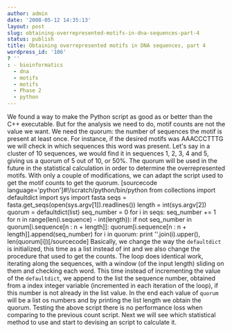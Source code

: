 ```yaml
---
author: admin
date: '2008-05-12 14:35:13'
layout: post
slug: obtaining-overrepresented-motifs-in-dna-sequences-part-4
status: publish
title: Obtaining overrepresented motifs in DNA sequences, part 4
wordpress_id: '106'
? ''
: - bioinformatics
  - dna
  - motifs
  - motifs
  - Phase 2
  - python
---
```


We found a way to make the Python script as good as or better than the
C++ executable. But for the analysis we need to do, motif counts are not
the value we want. We need the quorum: the number of sequences the motif
is present at least once. For instance, if the desired motifs was
AAACCCTTTG we will check in which sequences this word was present. Let's
say in a cluster of 10 sequences, we would find it in sequences 1, 2, 3,
4 and 5, giving us a quorum of 5 out of 10, or 50%. The quorum will be
used in the future in the statistical calculation in order to determine
the overrepresented motifs. With only a couple of modifications, we can
adapt the script used to get the motif counts to get the quorum.
[sourcecode language='python']\#!/scratch/python/bin/python from
collections import defaultdict import sys import fasta seqs =
fasta.get\_seqs(open(sys.argv[1]).readlines()) length = int(sys.argv[2])
quorum = defaultdict(list) seq\_number = 0 for i in seqs: seq\_number +=
1 for n in range(len(i.sequence) - int(length)): if not seq\_number in
quorum[i.sequence[n : n + length]]: quorum[i.sequence[n : n +
length]].append(seq\_number) for i in quorum: print ''.join(i).upper(),
len(quorum[i])[/sourcecode] Basically, we change the way the
`defaultdict` is initialized, this time as a list instead of int and we
also change the procedure that used to get the counts. The loop does
identical work, iterating along the sequences, with a window (of the
input length) sliding on them and checking each word. This time instead
of incrementing the value of the `defaultdict`, we append to the list
the sequence number, obtained from a index integer variable (incremented
in each iteration of the loop), if this number is not already in the
list value. In the end each value of `quorum` will be a list os numbers
and by printing the list length we obtain the quorum. Testing the above
script there is no performance loss when comparing to the previous count
script. Next we will see which statistical method to use and start to
devising an script to calculate it.
